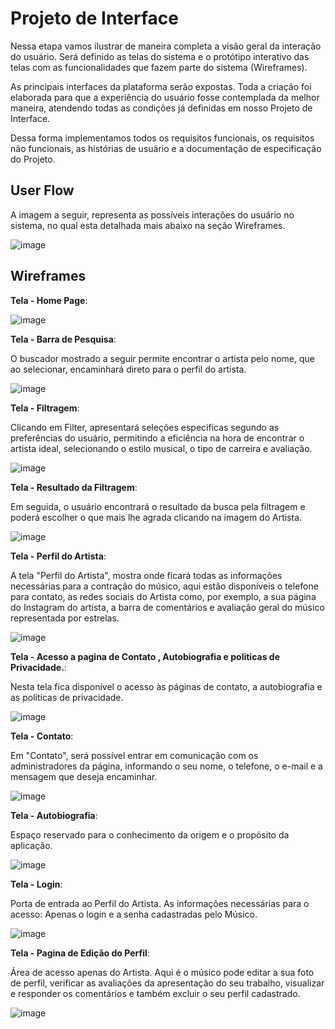 
# Projeto de Interface

Nessa etapa vamos ilustrar de maneira completa a visão geral da interação do usuário. Será definido as telas do sistema e o protótipo interativo das telas com as funcionalidades que fazem parte do sistema (Wireframes).

As principais interfaces da plataforma serão expostas. Toda a criação foi elaborada para que a experiência do usuário fosse contemplada da melhor maneira, atendendo todas as condições já definidas em nosso Projeto de Interface.

Dessa forma implementamos todos os requisitos funcionais, os requisitos não funcionais, as histórias de usuário e a documentação de especificação do Projeto.

## User Flow

 A imagem a seguir, representa as possíveis interações do usuário no sistema, no qual esta detalhada mais abaixo na seção Wireframes.

![image](https://user-images.githubusercontent.com/126628795/232628771-8b69d6a1-bd5d-445a-bbbd-8d1a5f4593c6.png)








































## Wireframes



**Tela - Home Page**:

![image](https://user-images.githubusercontent.com/126628795/232626326-0966392d-0a32-4268-b755-b592b8ff1bde.png)











**Tela - Barra de Pesquisa**:

O buscador mostrado a seguir permite encontrar o artista pelo nome, que ao selecionar, encaminhará direto para o perfil do artista.

![image](https://user-images.githubusercontent.com/126628795/232626634-af12e499-e5fb-4dd4-94d0-f20e9349af64.png)







**Tela - Filtragem**:

Clicando em Filter, apresentará seleções especificas segundo as preferências do usuário, permitindo a eficiência na hora de encontrar o artista ideal, selecionando o estilo musical, o tipo de carreira e avaliação.

![image](https://user-images.githubusercontent.com/126628795/232626937-c992e3ca-fbf7-4517-8232-508bcbe739ce.png)







**Tela - Resultado da Filtragem**:

Em seguida, o usuário encontrará o resultado da busca pela filtragem e poderá escolher o que mais lhe agrada clicando na imagem do Artista.

![image](https://user-images.githubusercontent.com/126628795/232627183-35d5e5d4-5143-40ed-ab3c-facaec036ab5.png)






**Tela - Perfil do Artista**:

A tela "Perfil do Artista", mostra onde ficará todas as informações necessárias para a contração do músico, aqui estão disponíveis o telefone para contato, as redes sociais do Artista como, por exemplo, a sua página do Instagram do artista, a barra de comentários e avaliação geral do músico representada por estrelas.

![image](https://user-images.githubusercontent.com/126628795/232627318-c62bb79a-5f73-4e1a-8181-92d0f6ea0bf1.png)







**Tela - Acesso a pagina de Contato , Autobiografia e politicas de Privacidade.**:

Nesta tela fica disponível o acesso às páginas de contato, a autobiografia e as políticas de privacidade.

![image](https://user-images.githubusercontent.com/126628795/232627675-64b277fe-b465-4ee7-98bf-b6899328d49b.png)







**Tela - Contato**:

Em "Contato", será possível entrar em comunicação com os administradores da página, informando o seu nome, o telefone, o e-mail e a mensagem que deseja encaminhar.

![image](https://user-images.githubusercontent.com/126628795/232627734-6760a0f6-fd11-498d-a483-6ac46a1a07f6.png)







**Tela - Autobiografia**: 

Espaço reservado para o conhecimento da origem e o propósito da aplicação.



![image](https://user-images.githubusercontent.com/126628795/232627841-db5727b8-b1d0-41e6-968e-965af9077dce.png)







**Tela - Login**:

Porta de entrada ao Perfil do Artista. 
As informações necessárias para o acesso: Apenas o login e a senha cadastradas pelo Músico.

![image](https://user-images.githubusercontent.com/126628795/232628407-43d66b0a-be5b-4bb5-839f-3057f62990ad.png)







**Tela - Pagina de Edição do Perfil**: 

Área de acesso apenas do Artista.
Aqui é o músico pode editar a sua foto de perfil, verificar as avaliações da apresentação do seu trabalho, visualizar e responder os comentários e também excluir o seu perfil cadastrado.

![image](https://user-images.githubusercontent.com/126628795/232628537-3a9d9d95-ed77-452e-9048-2ab0b0753916.png)



























